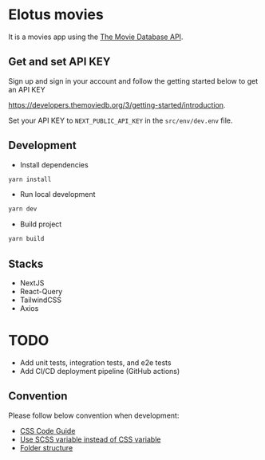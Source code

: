 # Elotus movies

It is a movies app using the [The Movie Database API](https://developers.themoviedb.org/3).

## Get and set API KEY

Sign up and sign in your account and follow the getting started below to get an API KEY

https://developers.themoviedb.org/3/getting-started/introduction.

Set your API KEY to `NEXT_PUBLIC_API_KEY` in the `src/env/dev.env` file.

## Development

- Install dependencies

```bash
yarn install 
```

- Run local development

```bash
yarn dev 
```

- Build project

```bash
yarn build 
```

## Stacks

- NextJS
- React-Query
- TailwindCSS
- Axios

# TODO
- Add unit tests, integration tests, and e2e tests
- Add CI/CD deployment pipeline (GitHub actions)

## Convention

Please follow below convention when development:

- [CSS Code Guide](https://codeguide.co/#css)
- [Use SCSS variable instead of CSS variable](https://sass-lang.com/documentation/variables)
- [Folder structure](https://unlyed.github.io/next-right-now/reference/folder-structure)
